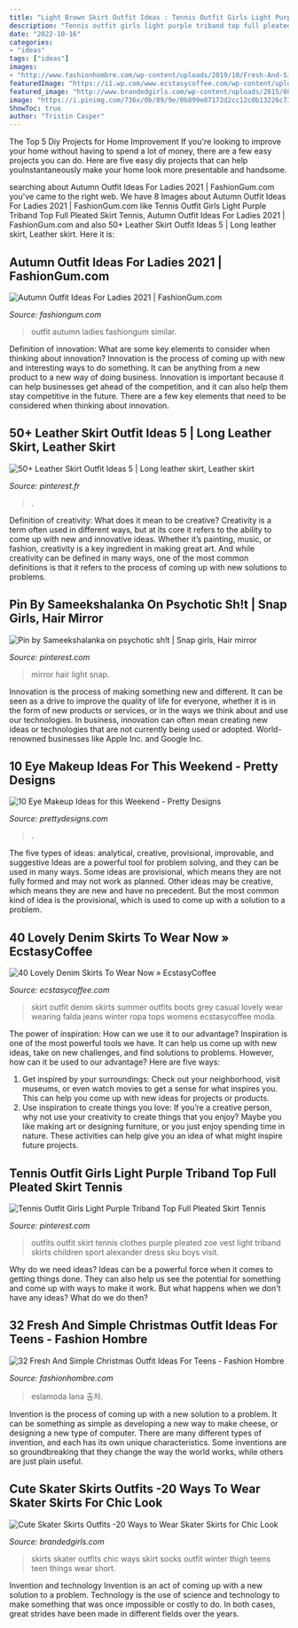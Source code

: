 ```yaml
---
title: "Light Brown Skirt Outfit Ideas : Tennis Outfit Girls Light Purple Triband Top Full Pleated Skirt Tennis"
description: "Tennis outfit girls light purple triband top full pleated skirt tennis"
date: "2022-10-16"
categories:
- "ideas"
tags: ["ideas"]
images:
- "http://www.fashionhombre.com/wp-content/uploads/2019/10/Fresh-And-Simple-Christmas-Outfit-Ideas-For-Teens-11-1.jpg"
featuredImage: "https://i1.wp.com/www.ecstasycoffee.com/wp-content/uploads/2016/10/Denim-Skirt-Outfit5.jpg?resize=343%2C806"
featured_image: "http://www.brandedgirls.com/wp-content/uploads/2015/08/9044c6530fbe9a2928f085d16cea02fa.jpg"
image: "https://i.pinimg.com/736x/0b/89/9e/0b899e87172d2cc12c0b13226c7131da--pleated-skirt-outfit-skirt-outfits.jpg"
ShowToc: true
author: "Tristin Casper"
---
```



The Top 5 Diy Projects for Home Improvement
If you're looking to improve your home without having to spend a lot of money, there are a few easy projects you can do. Here are five easy diy projects that can help youInstantaneously make your home look more presentable and handsome.

	

		
searching about Autumn Outfit Ideas For Ladies 2021 | FashionGum.com you've came to the right web. We have 8 Images about Autumn Outfit Ideas For Ladies 2021 | FashionGum.com like Tennis Outfit Girls Light Purple Triband Top Full Pleated Skirt Tennis, Autumn Outfit Ideas For Ladies 2021 | FashionGum.com and also 50+ Leather Skirt Outfit Ideas 5 | Long leather skirt, Leather skirt. Here it is:
		
    
## Autumn Outfit Ideas For Ladies 2021 | FashionGum.com

<img loading=lazy src="http://fashiongum.com/wp-content/uploads/2015/07/Autumn-Outfit-Ideas-For-Ladies-21-700x1049.jpg" onerror="this.onerror=null;this.src='https://tse3.mm.bing.net/th?id=OIP.FSGgtC-khz56Dr3VUMDeVQHaLG&amp;pid=15.1';" alt="Autumn Outfit Ideas For Ladies 2021 | FashionGum.com">

_Source: fashiongum.com_

>outfit autumn ladies fashiongum similar. 

	

Definition of innovation: What are some key elements to consider when thinking about innovation?
Innovation is the process of coming up with new and interesting ways to do something. It can be anything from a new product to a new way of doing business. Innovation is important because it can help businesses get ahead of the competition, and it can also help them stay competitive in the future.
There are a few key elements that need to be considered when thinking about innovation.

    
## 50+ Leather Skirt Outfit Ideas 5 | Long Leather Skirt, Leather Skirt

<img loading=lazy src="https://i.pinimg.com/736x/db/e1/55/dbe1551a05a40e44db011a59ac97e39b.jpg" onerror="this.onerror=null;this.src='https://tse4.mm.bing.net/th?id=OIP.UihJl7Fli9PW2emV-7Ek9QHaMd&amp;pid=15.1';" alt="50+ Leather Skirt Outfit Ideas 5 | Long leather skirt, Leather skirt">

_Source: pinterest.fr_

>. 

	

Definition of creativity: What does it mean to be creative?
Creativity is a term often used in different ways, but at its core it refers to the ability to come up with new and innovative ideas. Whether it’s painting, music, or fashion, creativity is a key ingredient in making great art. And while creativity can be defined in many ways, one of the most common definitions is that it refers to the process of coming up with new solutions to problems.

    
## Pin By Sameekshalanka On Psychotic Sh!t | Snap Girls, Hair Mirror

<img loading=lazy src="https://i.pinimg.com/736x/3e/3d/58/3e3d5856261a321f66781997ece49972.jpg" onerror="this.onerror=null;this.src='https://tse3.mm.bing.net/th?id=OIP.nDrdsh0MCMbxS7ZJJQv2ogHaJ-&amp;pid=15.1';" alt="Pin by Sameekshalanka on psychotic sh!t | Snap girls, Hair mirror">

_Source: pinterest.com_

>mirror hair light snap. 

	

Innovation is the process of making something new and different. It can be seen as a drive to improve the quality of life for everyone, whether it is in the form of new products or services, or in the ways we think about and use our technologies. In business, innovation can often mean creating new ideas or technologies that are not currently being used or adopted. World-renowned businesses like Apple Inc. and Google Inc.

    
## 10 Eye Makeup Ideas For This Weekend - Pretty Designs

<img loading=lazy src="https://www.prettydesigns.com/wp-content/uploads/2014/11/Light-Brown-Eyeshadow.jpg" onerror="this.onerror=null;this.src='https://tse2.mm.bing.net/th?id=OIP.x5h3RfE-G8AYC9pWjVdGBQHaO2&amp;pid=15.1';" alt="10 Eye Makeup Ideas for this Weekend - Pretty Designs">

_Source: prettydesigns.com_

>. 

	

The five types of ideas: analytical, creative, provisional, improvable, and suggestive
Ideas are a powerful tool for problem solving, and they can be used in many ways. Some ideas are provisional, which means they are not fully formed and may not work as planned. Other ideas may be creative, which means they are new and have no precedent. But the most common kind of idea is the provisional, which is used to come up with a solution to a problem.

    
## 40 Lovely Denim Skirts To Wear Now » EcstasyCoffee

<img loading=lazy src="https://i1.wp.com/www.ecstasycoffee.com/wp-content/uploads/2016/10/Denim-Skirt-Outfit5.jpg?resize=343%2C806" onerror="this.onerror=null;this.src='https://tse1.mm.bing.net/th?id=OIP.5BMhRnCsbho0WxPc0WzN3QHaRZ&amp;pid=15.1';" alt="40 Lovely Denim Skirts To Wear Now » EcstasyCoffee">

_Source: ecstasycoffee.com_

>skirt outfit denim skirts summer outfits boots grey casual lovely wear wearing falda jeans winter ropa tops womens ecstasycoffee moda. 

	

The power of inspiration: How can we use it to our advantage?
Inspiration is one of the most powerful tools we have. It can help us come up with new ideas, take on new challenges, and find solutions to problems. However, how can it be used to our advantage? Here are five ways: 
1) Get inspired by your surroundings: Check out your neighborhood, visit museums, or even watch movies to get a sense for what inspires you. This can help you come up with new ideas for projects or products. 
2) Use inspiration to create things you love: If you’re a creative person, why not use your creativity to create things that you enjoy? Maybe you like making art or designing furniture, or you just enjoy spending time in nature. These activities can help give you an idea of what might inspire future projects.

    
## Tennis Outfit Girls Light Purple Triband Top Full Pleated Skirt Tennis

<img loading=lazy src="https://i.pinimg.com/736x/0b/89/9e/0b899e87172d2cc12c0b13226c7131da--pleated-skirt-outfit-skirt-outfits.jpg" onerror="this.onerror=null;this.src='https://tse1.mm.bing.net/th?id=OIP.qbJmUnXlXwu1rGy24zcCrwHaLH&amp;pid=15.1';" alt="Tennis Outfit Girls Light Purple Triband Top Full Pleated Skirt Tennis">

_Source: pinterest.com_

>outfits outfit skirt tennis clothes purple pleated zoe vest light triband skirts children sport alexander dress sku boys visit. 

	

Why do we need ideas?
Ideas can be a powerful force when it comes to getting things done. They can also help us see the potential for something and come up with ways to make it work. But what happens when we don't have any ideas? What do we do then?

    
## 32 Fresh And Simple Christmas Outfit Ideas For Teens - Fashion Hombre

<img loading=lazy src="http://www.fashionhombre.com/wp-content/uploads/2019/10/Fresh-And-Simple-Christmas-Outfit-Ideas-For-Teens-11-1.jpg" onerror="this.onerror=null;this.src='https://tse3.mm.bing.net/th?id=OIP.bCdHvW5kJxIULRopIROyBgHaLG&amp;pid=15.1';" alt="32 Fresh And Simple Christmas Outfit Ideas For Teens - Fashion Hombre">

_Source: fashionhombre.com_

>eslamoda lana 출처. 

	

Invention is the process of coming up with a new solution to a problem. It can be something as simple as developing a new way to make cheese, or designing a new type of computer. There are many different types of invention, and each has its own unique characteristics. Some inventions are so groundbreaking that they change the way the world works, while others are just plain useful.

    
## Cute Skater Skirts Outfits -20 Ways To Wear Skater Skirts For Chic Look

<img loading=lazy src="http://www.brandedgirls.com/wp-content/uploads/2015/08/9044c6530fbe9a2928f085d16cea02fa.jpg" onerror="this.onerror=null;this.src='https://tse1.mm.bing.net/th?id=OIP.Fh2dMiNDgpfPLIab_nXeTQAAAA&amp;pid=15.1';" alt="Cute Skater Skirts Outfits -20 Ways to Wear Skater Skirts for Chic Look">

_Source: brandedgirls.com_

>skirts skater outfits chic ways skirt socks outfit winter thigh teens teen things wear short. 

	

Invention and technology
Invention is an act of coming up with a new solution to a problem. Technology is the use of science and technology to make something that was once impossible or costly to do. In both cases, great strides have been made in different fields over the years.

